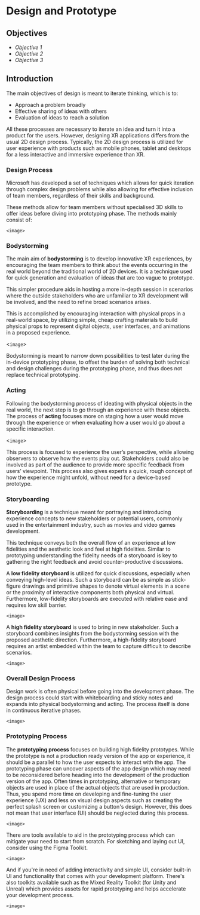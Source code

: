 # Design and Prototype

## Objectives

- *Objective 1*
- *Objective 2*
- *Objective 3*

## Introduction

The main objectives of design is meant to iterate thinking, which is to:

- Approach a problem broadly
- Effective sharing of ideas with others
- Evaluation of ideas to reach a solution

All these processes are necessary to iterate an idea and turn it into a product for the users. However, designing XR applications differs from the usual 2D design process. Typically, the 2D design process is utilized for user experience with products such as mobile phones, tablet and desktops for a less interactive and immersive experience than XR.

### Design Process

Microsoft has developed a set of techniques which allows for quick iteration through complex design problems while also allowing for effective inclusion of team members, regardless of their skills and background.

These methods allow for team members without specialised 3D skills to offer ideas before diving into prototyping phase. The methods mainly consist of:

`<image>`

### Bodystorming

The main aim of **bodystorming** is to develop innovative XR experiences, by encouraging the team members to think about the events occurring in the real world beyond the traditional world of 2D devices. It is a technique used for quick generation and evaluation of ideas that are too vague to prototype.

This simpler procedure aids in hosting a more in-depth session in scenarios where the outside stakeholders who are unfamiliar to XR development will be involved, and the need to refine broad scenarios arises.

This is accomplished by encouraging interaction with physical props in a real-world space, by utilizing simple, cheap crafting materials to build physical props to represent digital objects, user interfaces, and animations in a proposed experience.

<`image`>

Bodystorming is meant to narrow down possibilities to test later during the in-device prototyping phase, to offset the burden of solving both technical and design challenges during the prototyping phase, and thus does not replace technical prototyping.

### Acting

Following the bodystorming process of ideating with physical objects in the real world, the next step is to go through an experience with these objects. The process of **acting** focuses more on staging how a user would move through the experience or when evaluating how a user would go about a specific interaction.

<`image`>

This process is focused to experience the user’s perspective, while allowing observers to observe how the events play out. Stakeholders could also be involved as part of the audience to provide more specific feedback from users’ viewpoint. This process also gives experts a quick, rough concept of how the experience might unfold, without need for a device-based prototype.

### Storyboarding

**Storyboarding** is a technique meant for portraying and introducing experience concepts to new stakeholders or potential users, commonly used in the entertainment industry, such as movies and video games development.

This technique conveys both the overall flow of an experience at low fidelities and the aesthetic look and feel at high fidelities. Similar to prototyping understanding the fidelity needs of a storyboard is key to gathering the right feedback and avoid counter-productive discussions.

A **low fidelity storyboard** is utilized for quick discussions, especially when conveying high-level ideas. Such a storyboard can be as simple as stick-figure drawings and primitive shapes to denote virtual elements in a scene or the proximity of interactive components both physical and virtual. Furthermore, low-fidelity storyboards are executed with relative ease and requires low skill barrier.

`<image>`

A **high fidelity storyboard** is used to bring in new stakeholder. Such a storyboard combines insights from the bodystorming session with the proposed aesthetic direction. Furthermore, a high-fidelity storyboard requires an artist embedded within the team to capture difficult to describe scenarios.

`<image>`

### Overall Design Process

Design work is often physical before going into the development phase. The design process could start with whiteboarding and sticky notes and expands into physical bodystorming and acting. The process itself is done in continuous iterative phases.

`<image>`

### Prototyping Process

The **prototyping process** focuses on building high fidelity prototypes. While the prototype is not a production ready version of the app or experience, it should be a parallel to how the user expects to interact with the app. The prototyping phase can uncover aspects of the app design which may need to be reconsidered before heading into the development of the production version of the app. Often times in prototyping, alternative or temporary objects are used in place of the actual objects that are used in production. Thus, you spend more time on developing and fine-tuning the user experience (UX) and less on visual design aspects such as creating the perfect splash screen or customizing a button's design. However, this does not mean that user interface (UI) should be neglected during this process.

`<image>`

There are tools available to aid in the prototyping process which can mitigate your need to start from scratch. For sketching and laying out UI, consider using the Figma Toolkit. 

`<image>`

And if you're in need of adding interactivity and simple UI, consider built-in UI and functionality that comes with your development platform. There's also toolkits available such as the Mixed Reality Toolkit (for Unity and Unreal) which provides assets for rapid prototyping and helps accelerate your development process.

`<image>`